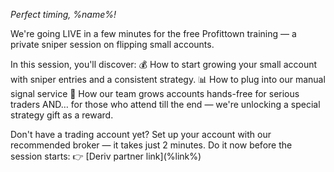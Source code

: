 _Perfect timing, %name%\!_

We're going LIVE in a few minutes for the free Profittown training — a private sniper session on flipping small accounts\.

In this session, you'll discover:
💰 How to start growing your small account with sniper entries and a consistent strategy\.
📊 How to plug into our manual signal service
🤖 How our team grows accounts hands\-free for serious traders
AND… for those who attend till the end — we're unlocking a special strategy gift as a reward\.

Don't have a trading account yet?
Set up your account with our recommended broker — it takes just 2 minutes\.
Do it now before the session starts:
👉 \[Deriv partner link\](%link%\)